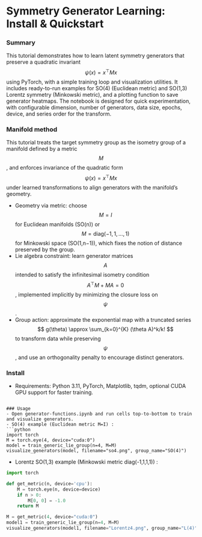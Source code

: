 #  Symmetry Generator Learning: Install & Quickstart

### Summary
This tutorial demonstrates how to learn latent symmetry generators that preserve a quadratic invariant $$\psi(x) = x^\top M x$$ using PyTorch, with a simple training loop and visualization utilities. It includes ready-to-run examples for SO(4) (Euclidean metric) and SO(1,3) Lorentz symmetry (Minkowski metric), and a plotting function to save generator heatmaps. The notebook is designed for quick experimentation, with configurable dimension, number of generators, data size, epochs, device, and series order for the transform.

### Manifold method

This tutorial treats the target symmetry group as the isometry group of a manifold defined by a metric $$ M $$, and enforces invariance of the quadratic form $$ \psi(x)=x^\top M x $$ under learned transformations to align generators with the manifold’s geometry.  

- Geometry via metric: choose $$ M=I $$ for Euclidean manifolds (SO(n)) or $$ M=\mathrm{diag}(-1,1,\dots,1) $$ for Minkowski space (SO(1,n−1)), which fixes the notion of distance preserved by the group.  
- Lie algebra constraint: learn generator matrices $$ A $$ intended to satisfy the infinitesimal isometry condition $$ A^\top M + M A = 0 $$, implemented implicitly by minimizing the closure loss on $$ \psi $$.  
- Group action: approximate the exponential map with a truncated series $$ g(\theta) \approx \sum_{k=0}^{K} (\theta A)^k/k! $$ to transform data while preserving $$ \psi $$, and use an orthogonality penalty to encourage distinct generators.

### Install
- Requirements: Python 3.11, PyTorch, Matplotlib, tqdm, optional CUDA GPU support for faster training.

```

### Usage
- Open generator-functions.ipynb and run cells top-to-bottom to train and visualize generators.
- SO(4) example (Euclidean metric M=I) :
```python
import torch
M = torch.eye(4, device="cuda:0")
model = train_generic_lie_group(n=4, M=M)
visualize_generators(model, filename="so4.png", group_name="SO(4)")
```
- Lorentz SO(1,3) example (Minkowski metric diag(-1,1,1,1)) :
```python
import torch

def get_metric(n, device='cpu'):
    M = torch.eye(n, device=device)
    if n > 0:
        M[0, 0] = -1.0
    return M

M = get_metric(4, device="cuda:0")
model1 = train_generic_lie_group(n=4, M=M)
visualize_generators(model1, filename="Lorentz4.png", group_name="L(4)")
```
